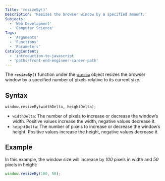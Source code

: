 ```yaml
---
Title: 'resizeBy()'
Description: 'Resizes the browser window by a specified amount.'
Subjects:
  - 'Web Development'
  - 'Computer Science'
Tags:
  - 'Arguments'
  - 'Functions'
  - 'Parameters'
CatalogContent:
  - 'introduction-to-javascript'
  - 'paths/front-end-engineer-career-path'
---
```


The **`resizeBy()`** function under the [`window`](https://www.codecademy.com/resources/docs/javascript/window) object resizes the browser window by a specified number of pixels relative to its current size.

## Syntax

```pseudo
window.resizeBy(widthDelta, heightDelta);
```

- `widthDelta`: The number of pixels to increase or decrease the window’s width. Positive values increase the width, negative values decrease it.
- `heightDelta`: The number of pixels to increase or decrease the window’s height. Positive values increase the height, negative values decrease it.

## Example

In this example, the window size will increase by _100_ pixels in width and _50_ pixels in height:

```js
window.resizeBy(100, 50);
```
